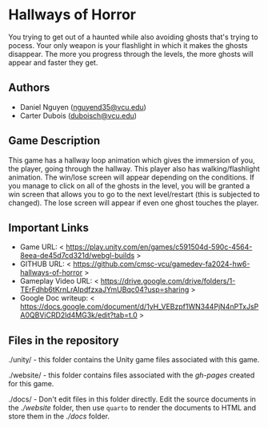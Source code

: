 # Hallways of Horror

You trying to get out of a haunted while also avoiding ghosts that's trying to pocess. Your only weapon is your flashlight in which it makes the ghosts disappear. The more you progress through the levels, the more ghosts will appear and faster they get. 

## Authors

- Daniel Nguyen (nguyend35@vcu.edu)
- Carter Dubois (duboisch@vcu.edu)

## Game Description

This game has a hallway loop animation which gives the immersion of you, the player, going through the hallway. This player also has walking/flashlight animation. The win/lose screen will appear depending on the conditions. If you manage to click on all of the ghosts in the level, you will be granted a win screen that allows you to go to the next level/restart (this is subjected to changed). The lose screen will appear if even one ghost touches the player. 

## Important Links

- Game URL: < https://play.unity.com/en/games/c591504d-590c-4564-8eea-de45d7cd321d/webgl-builds >
- GITHUB URL: < https://github.com/cmsc-vcu/gamedev-fa2024-hw6-hallways-of-horror >
- Gameplay Video URL: < https://drive.google.com/drive/folders/1-TErFdhb6tKrnLrAIpdfzxaJYmUBqc04?usp=sharing >
- Google Doc writeup: < https://docs.google.com/document/d/1yH_VEBzpf1WN344PjN4nPTxJsPA0QBViCRD2ld4MG3k/edit?tab=t.0 >

## Files in the repository

./unity/ - this folder contains the Unity game files associated with this game.

./website/ - this folder contains files associated with the *gh-pages* created for this game.

./docs/ - Don't edit files in this folder directly.  Edit the source documents in the *./website* folder, then use `quarto` to render the documents to HTML and store them in the *./docs* folder.



